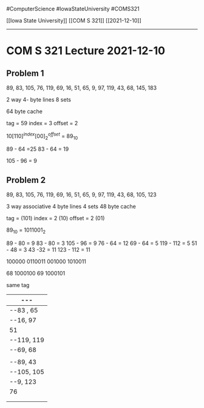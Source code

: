 #ComputerScience  #IowaStateUniversity #COMS321 


[[Iowa State University]] [[COM S 321]] [[2021-12-10]]

---

# COM S 321 Lecture 2021-12-10

## Problem 1

89, 83, 105, 76, 119, 69, 16, 51, 65, 9, 97, 119, 43, 68, 145, 183


2 way 
4- byte lines 
8 sets 


64 byte cache 

tag = 59
index = 3
offset = 2

$10[110]^{index}[00]^{offset}_2$ = $89_{10}$

89 - 64 =25
83 - 64 = 19


105 - 96 = 9

## Problem 2

89, 83, 105, 76, 119, 69, 16, 51, 65, 9, 97, 119, 43, 68, 105, 123

3 way associative 
4 byte lines 
4 sets 
48 byte cache 

tag =  (101)
index = 2 (10)
offset = 2 (01)

$89_{10}$ = $1011001_2$

89 - 80 = 9
83 - 80 = 3
105 - 96 = 9
76 - 64 = 12
69 - 64 = 5
119 - 112 = 5
51 - 48 = 3
43  -32 = 11
123 - 112 = 11

100000
0110011
001000
1010011

68 1000100
69 1000101

same tag

| ---        |
| ---------- |
| --83 , 65  |
| --16, 97   |
| 51         |
| --119, 119 |
| --69, 68   |
|            |
| --89, 43   |
| --105, 105 |
| --9, 123   | 
| 76         |
|            |
|            |
